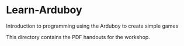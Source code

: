 # Learn-Arduboy
Introduction to programming using the Arduboy to create simple games

This directory contains the PDF handouts for the workshop.
